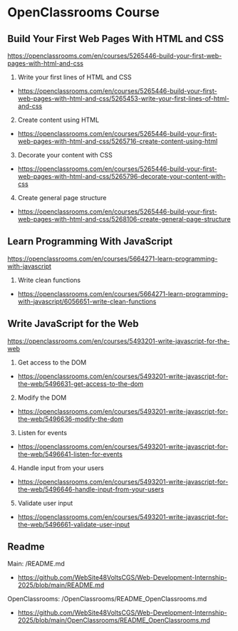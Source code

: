 # OpenClassrooms Course

## Build Your First Web Pages With HTML and CSS
https://openclassrooms.com/en/courses/5265446-build-your-first-web-pages-with-html-and-css

1. Write your first lines of HTML and CSS
- https://openclassrooms.com/en/courses/5265446-build-your-first-web-pages-with-html-and-css/5265453-write-your-first-lines-of-html-and-css

2. Create content using HTML
- https://openclassrooms.com/en/courses/5265446-build-your-first-web-pages-with-html-and-css/5265716-create-content-using-html

3. Decorate your content with CSS
- https://openclassrooms.com/en/courses/5265446-build-your-first-web-pages-with-html-and-css/5265796-decorate-your-content-with-css

4. Create general page structure
- https://openclassrooms.com/en/courses/5265446-build-your-first-web-pages-with-html-and-css/5268106-create-general-page-structure

## Learn Programming With JavaScript
https://openclassrooms.com/en/courses/5664271-learn-programming-with-javascript

1. Write clean functions
- https://openclassrooms.com/en/courses/5664271-learn-programming-with-javascript/6056651-write-clean-functions

## Write JavaScript for the Web
https://openclassrooms.com/en/courses/5493201-write-javascript-for-the-web

1. Get access to the DOM
- https://openclassrooms.com/en/courses/5493201-write-javascript-for-the-web/5496631-get-access-to-the-dom

2. Modify the DOM
- https://openclassrooms.com/en/courses/5493201-write-javascript-for-the-web/5496636-modify-the-dom

3. Listen for events
- https://openclassrooms.com/en/courses/5493201-write-javascript-for-the-web/5496641-listen-for-events

4. Handle input from your users
- https://openclassrooms.com/en/courses/5493201-write-javascript-for-the-web/5496646-handle-input-from-your-users

5. Validate user input
- https://openclassrooms.com/en/courses/5493201-write-javascript-for-the-web/5496661-validate-user-input


## Readme

Main: /README.md
- https://github.com/WebSite48VoltsCGS/Web-Development-Internship-2025/blob/main/README.md

OpenClassrooms: /OpenClassrooms/README_OpenClassrooms.md
- https://github.com/WebSite48VoltsCGS/Web-Development-Internship-2025/blob/main/OpenClassrooms/README_OpenClassrooms.md

